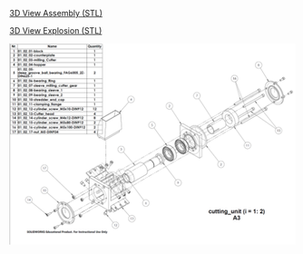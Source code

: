 [3D View Assembly (STL)](01_02_00-cutting_unit.STL)

[3D View Explosion (STL)](01_02_00-cutting_unit(explosion).STL)

![here](../../../exploded_views/01_02_00-cuttingunit(explosion).png)
